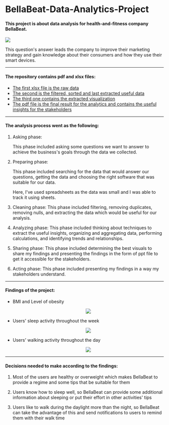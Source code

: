 # BellaBeat-Data-Analytics-Project
#### This project is about data analysis for health-and-fitness company BellaBeat. ####

<img src="https://user-images.githubusercontent.com/70551007/217352209-1138a2a8-e0f5-4fd2-a17e-d3a6a8270d9b.png">

This question's answer leads the company to improve their marketing strategy and gain knowledge about their consumers and how they use their smart devices.

- - - -

#### The repository contains pdf and xlsx files: ####

  + [The first xlsx file is the raw data](https://github.com/mennamamdouh/BellaBeat-Data-Analytics-Project/blob/main/FitBit_Raw_Data.xlsx?raw=true)
  + [The second is the filtered, sorted and last extracted useful data](https://github.com/mennamamdouh/BellaBeat-Data-Analytics-Project/blob/main/FitBit_Final_Data.xlsx?raw=true)
  + [The third one contains the extracted visualization](https://github.com/mennamamdouh/BellaBeat-Data-Analytics-Project/blob/main/Dashboard.xlsx?raw=true)
  + [The pdf file is the final result for the analytics and contains the useful insights for the stakeholders](https://github.com/mennamamdouh/BellaBeat-Data-Analytics-Project/blob/main/Bellabeat%20Case%20Study.pdf)

- - - -

#### The analysis process went as the following: ####

  1. Asking phase:
  
      This phase included asking some questions we want to answer to achieve the business's goals through the data we collected.
  
  2. Preparing phase:
  
      This phase included searching for the data that would answer our questions, getting the data and choosing the right software that was suitable for our data.
      
      Here, I've used spreadsheets as the data was small and I was able to track it using sheets.
  
  3. Cleaning phase:
      This phase included filtering, removing duplicates, removing nulls, and extracting the data which would be useful for our analysis.
  
  4. Analyzing phase:
      This phase included thinking about techniques to extract the useful insights, organizing and aggregating data, performing calculations, and identifying trends and relationships.
  
  5. Sharing phase:
      This phase included determining the best visuals to share my findings and presenting the findings in the form of ppt file to get it accessible for the stakeholders.

  6. Acting phase:
      This phase included presenting my findings in a way my stakeholders understand.

- - - -

#### Findings of the project: ####

  + BMI and Level of obesity
    
    <p align="center">
    <img src="https://user-images.githubusercontent.com/70551007/217354574-44f63fa1-eb37-4106-87a4-3af9adf39d49.png">
    </p>
    
  + Users' sleep activity throughout the week
    
    <p align="center">
    <img src="https://user-images.githubusercontent.com/70551007/217354965-532bd16e-c82e-4e3e-9c0d-05ee2c5c0830.png">
    </p>

  + Users' walking activity throughout the day
  
    <p align="center">
    <img src="https://user-images.githubusercontent.com/70551007/217355207-be838ca3-2c2a-489a-96b9-c7389406c017.png">
    </p>

- - - -

#### Decisions needed to make according to the findings: ####

  1. Most of the users are healthy or overweight which makes BellaBeat to provide a regime and some tips that be suitable for them
  
  2. Users know how to sleep well, so BellaBeat can provide some additional information about sleeping or put their effort in other activities' tips
  
  3. Users like to walk during the daylight more than the night, so BellaBeat can take the advantage of this and send notifications to users to remind them with their walk time
